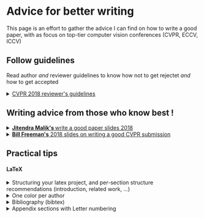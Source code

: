 # Advice for better writing

This page is an effort to gather the advice I can find on how to write a good paper, with as focus on top-tier computer vision conferences (CVPR, ECCV, ICCV) 

</details>

## Follow guidelines

Read author *and* reviewer guidelines to know how not to get rejectet *and* how to get accepted

<details> <summary> <a href="http://cvpr2018.thecvf.com/submission/main_conference/reviewer_guidelines">CVPR 2018 reviewer's guidelines </a> </summary>

#### What to Look For

> **Minor flaws** can be corrected and **shouldn't be a reason to reject a paper**

> **Embrace novel, brave concepts**

> The fact that a proposed method does **not exceed the state of the art accuracy on an existing benchmark dataset is not grounds for rejection by itself**.

> Acceptance and rejection decisions should not be determined solely by the method's raw performance

> It is important to **weigh both the novelty and potential impact of the work alongside the reported performance**

> Each paper that is accepted should be **technically sound** and **make a contribution to the field**.

</details>

## Writing advice from those who know best !

<details> <summary> <a href="https://www.cc.gatech.edu/~parikh/citizenofcvpr/static/slides/malik_write_good_paper.pdf"> <b> Jitendra Malik's </b> write a good paper slides 2018</b></a> </summary>

> Possible introduction style: What did you do (Fig. 1), How did you do it? (Fig. 2)

> The best way to write a paper is to first give a talk on it

> Introduction section: The most important section of a paper. For me, once I have finished reading the introduction, I have formed an opinion of whether to accept or reject the paper
</details>


<details> <summary> <a href="https://www.cc.gatech.edu/~parikh/citizenofcvpr/static/slides/freeman_how_to_write_papers.pdf"><b>Bill Freeman's</b> 2018 slides on writing a good CVPR submission </summary>

> I can’t stand “future work” sections. It’s hard to think of a weaker way to end a paper

> Omit needless words

> Figure captions should be self-contained and the caption should tell the reader what to notice about the figure

> There are perceived pressures to over-sell, hide drawbacks, and disparage others’ work.  Don’t succumb.

(and previous [2014 version](https://billf.mit.edu/sites/default/files/documents/cvprPapers.pdf))
</details>

## Practical tips

#### LaTeX

<details> <summary> Structuring your latex project, and per-section structure recommendations (introduction, related work, ...)</summary>
Typically 
- a *main* file named `00submission_id.tex`
- references in the main file to each section is a **separate file**
 
*00submission_id.tex*
```latex 00submission_id.tex
\documentclass[10pt,twocolumn,letterpaper]{article}

\usepackage{times}
\usepackage{epsfig}
\usepackage{graphicx}
\usepackage{amsmath}
\usepackage{amssymb}
\usepackage[dvipsnames]{xcolor}
\usepackage[numbers,sort,compress]{natbib}
\begin{document}

\title{My Awesome Paper}

\author{
 Me \textsuperscript{1} \thanks{This work was performed during an internship at Microsoft.}
 \qquad Author 2 \textsuperscript{2}
 \qquad Author 3 \textsuperscript{2}\\
 \\ \\
 {\normalsize \textsuperscript{1}My affiliation \textsuperscript{2} Other affiliations} \\
}

\maketitle

\input{abstract}
%%%%%%%%% BODY TEXT
\input{introduction}
\input{relatedwork}
\input{method}
\input{experiments}
\input{conclusion}
%%%%%%%%% BODY TEXT
\clearpage \newpage
{\small
\bibliographystyle{ieee_fullname}
\bibliography{egbib}
}
```

*abstract.tex*
```latex
\begin{abstract}
We did something awesome and wrote about it.
\end{abstract}
```

*introduction.tex*
```latex
\section{Introduction}
% Why the task you address is important, (if it is a new problem) problem statement, and applications

% Challenges and the overview of pioneering works 

% Remaining limitations

% Our method in a glance 

% Clearly stated contributions
Our contributions can be summarized as follows:
\begin{itemize}
	\item{We propose a new method for ...}
	\item{We demonstrate...}
	% \item{We further present...}
\end{itemize}

% The summary of the results
```

*relatedwork.tex*

```latex
\section{Related Work}
\label{sec:related}

% Define the scope of the related work, grouping the works by theme (tackling the same problem, or using similar methods, ...)

We first review the literature on {relevant field}.
Then, we focus on methods which {relevant approaches}, and {other related topic}.


\paragraph{relevant field.}
Most approaches in the literature tackle the problem of estimating either hand or object pose, separately.

% ...
```

...

</details>

<details> <summary> One color per author </summary>

Assign colors to authors in main latex file: 

```latex
\newcommand{\Yana}[1]{\textcolor{red}{#1}}
\newcommand{\Author2}[1]{\textcolor{green}{#1}}
% Add author with custom color custom colors
\definecolor{mycolor}{RGB}{219, 122, 48}
\newcommand{\Author3}[1]{\textcolor{mycolor}{#1}}
```

Add comments in text 

```latex
\Yana{I think we should ...}
\Author2{Should we keep ... ?}
```

</details>
  
<details> <summary> Bibliography (bibtex) </summary>
- use [natbib](http://merkel.texture.rocks/Latex/natbib.php) so that references are sorted in ascending number ([13, 3, 34] --> [3, 13, 34])

```latex
\usepackage[numbers,sort,compress]{natbib}
```



- Make references **homogeneous**
    - Good sources of bibtex files are usually the **publication websites** 
         - for CVPR/ICCV/ECCV I use the openaccess search websites. For instance for CVPR'19: [http://openaccess.thecvf.com/CVPR2019.py](http://openaccess.thecvf.com/CVPR2018.py) where I can search for the paper (by author/paper title) and copy the bibtex (same applies for [CVPR'18](http://openaccess.thecvf.com/CVPR2018.py), [CVPR'17](http://openaccess.thecvf.com/CVPR2017.py), ..., [ICCV'19](http://openaccess.thecvf.com/ICCV2019.py), [ECCV'18](http://openaccess.thecvf.com/ECCV'18.py), ...
         
         - for NeurIPS each paper has [a page](https://papers.nips.cc/paper/7181-attention-is-all-you-need) from which the bibtex can be copied
    - To minimize efforts to make homogeneous, remove all unecessary fields (month, page numbers, abstract, url, ...) from the bibtex
    - Check that all names are in full letters (no initials except for middle names)
    - Everytime a conference is referenced, it should have **exactly** the same name, typically the one the conference uses in their own offical bibtex (`{Advances in Neural Information Processing Systems}` for NeurIPS, `{The IEEE Conference on Computer Vision and Pattern Recognition (CVPR)}` for CVPR, `{The European Conference on Computer Vision (ECCV)}` for ECCV), {The IEEE International Conference on Computer Vision (ICCV)} for ICCV, ... (Can't get it wrong by taking the official version !)
    - in a final pass, look at how the references are rendered in the PdF, and check for consistency
  
</details>

<details> <summary> Appendix sections with Letter numbering </summary>
	
```latex
\usepackage{titletoc}
\renewcommand{\thesection}{\Alph{section}}
	
% ...
\begin{document}
\section{First appendix section}	
```

</details>
